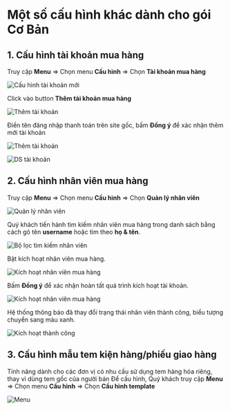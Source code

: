 # Một số cấu hình khác dành cho gói Cơ Bản

## 1. Cấu hình tài khoản mua hàng

Truy cập **Menu** => Chọn menu **Cấu hình** => Chọn **Tài khoản mua hàng**

![Cấu hình tài khoản mới](https://user-images.githubusercontent.com/73226975/175525882-ac185896-1969-4f0a-9182-53b248cba556.png)

Click vào button **Thêm tài khoản mua hàng**

![Thêm tài khoản](https://user-images.githubusercontent.com/73226975/175526816-10d2926d-d0bd-4c18-b363-d1660095cd81.png)

Điền tên đăng nhập thanh toán trên site gốc, bấm **Đồng ý** để xác nhận thêm mới tài khoản

![Thêm tài khoản](https://user-images.githubusercontent.com/73226975/175526915-e5d3bf3e-b7a1-4ac1-bf62-3f3ed92ee735.png)


![DS tài khoản](https://user-images.githubusercontent.com/73226975/175527361-a0867aad-1449-4647-8c03-76f147471499.png)

## 2. Cấu hình nhân viên mua hàng

Truy cập **Menu** => Chọn menu **Cấu hình** => Chọn **Quản lý nhân viên**

![Quản lý nhân viên](https://user-images.githubusercontent.com/73226975/175528065-2687e5ee-d535-47ff-b1c4-160dc05eeb73.png)

Quý khách tiến hành tìm kiếm nhân viên mua hàng trong danh sách bằng cách gõ tên **username** hoặc tìm theo **họ & tên**.

![Bộ lọc tìm kiếm nhân viên](https://user-images.githubusercontent.com/73226975/175528163-67ef7ade-5dc9-40d5-91b4-d0a29a078a9f.png)

Bật kích hoạt nhân viên mua hàng.

![Kích hoạt nhân viên mua hàng](https://user-images.githubusercontent.com/73226975/175528814-98b145a8-5afb-4304-b775-5af8a33e526e.png)

Bấm **Đồng ý** để xác nhận hoàn tất quá trình kích hoạt tài khoản.

![Kích hoạt nhân viên mua hàng](https://user-images.githubusercontent.com/73226975/175530705-3ca93dfa-243e-4466-b9c2-fb4f06236b32.png)

Hệ thống thông báo đã thay đổi trạng thái nhân viên thành công, biểu tượng chuyển sang màu xanh.

![Kích hoạt thành công](https://user-images.githubusercontent.com/73226975/175565146-b5c4106d-ba88-43b8-b52a-642e7324cb64.png)

## 3. Cấu hình mẫu tem kiện hàng/phiếu giao hàng

Tính năng dành cho các đơn vị có nhu cầu sử dụng tem hàng hóa riêng, thay vì dùng tem gốc của người bán
Để cấu hình, Quý khách truy cập **Menu** => Chọn menu **Cấu hình** => Chọn **Cấu hình template**

![Menu](https://user-images.githubusercontent.com/73226975/175565922-0ec2cc58-f236-4fd1-a107-83d306c0d66d.png)


